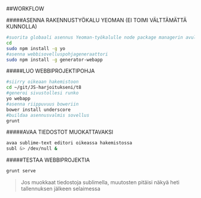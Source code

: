 ##WORKFLOW

#####ASENNA RAKENNUSTYÖKALU YEOMAN (EI TOIMI VÄLTTÄMÄTTÄ KUNNOLLA)
```sh
#suorita globaali asennus Yeoman-työkalulle node package managerin avulla <http://yeoman.io/>
cd
sudo npm install -g yo
#asenna webbisovelluspohjageneraattori
sudo npm install -g generator-webapp
```
#####LUO WEBBIPROJEKTIPOHJA
```sh
#siirry oikeaan hakemistoon
cd ~/git/JS-harjoitukseni/t8
#generoi sivustollesi runko
yo webapp
#asenna riippuvuus boweriin
bower install underscore
#buildaa asennusvalmis sovellus
grunt
```

#####AVAA TIEDOSTOT MUOKATTAVAKSI
```sh
avaa sublime-text editori oikeassa hakemistossa
subl &> /dev/null &
```

#####TESTAA WEBBIPROJEKTIA
```sh
grunt serve
```
> Jos muokkaat tiedostoja sublimella, muutosten pitäisi näkyä heti tallennuksen jälkeen selaimessa
